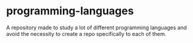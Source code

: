 # programming-languages
A repository made to study a lot of different programming languages and avoid the necessity to create a repo specifically to each of them.
